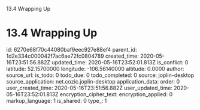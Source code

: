 13.4 Wrapping Up

# 13.4 Wrapping Up

id: 6270e68f70c44080baf9eec927e88ef4
parent_id: 1d2e334c000042f7ac6ae72fc0804789
created_time: 2020-05-16T23:51:56.882Z
updated_time: 2020-05-16T23:52:01.813Z
is_conflict: 0
latitude: 52.15700000
longitude: -106.56140000
altitude: 0.0000
author: 
source_url: 
is_todo: 0
todo_due: 0
todo_completed: 0
source: joplin-desktop
source_application: net.cozic.joplin-desktop
application_data: 
order: 0
user_created_time: 2020-05-16T23:51:56.882Z
user_updated_time: 2020-05-16T23:52:01.813Z
encryption_cipher_text: 
encryption_applied: 0
markup_language: 1
is_shared: 0
type_: 1
